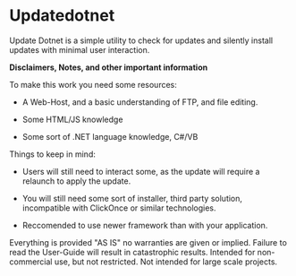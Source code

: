 # Updatedotnet
Update Dotnet is a simple utility to check for updates and silently install updates with minimal user interaction. 

**Disclaimers, Notes, and other important information**

To make this work you need some resources:

- A Web-Host, and a basic understanding of FTP, and file editing. 

- Some HTML/JS knowledge

- Some sort of .NET language knowledge, C#/VB

Things to keep in mind:

- Users will still need to interact some, as the update will require a relaunch to apply the update. 

- You will still need some sort of installer, third party solution, incompatible with ClickOnce or similar technologies. 

- Reccomended to use newer framework than with your application.

Everything is provided "AS IS" no warranties are given or implied. Failure to read the User-Guide will result in catastrophic results.
Intended for non-commercial use, but not restricted. Not intended for large scale projects. 
